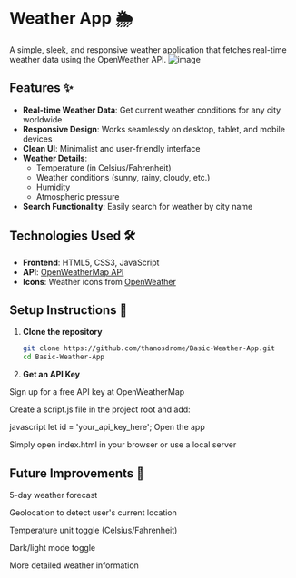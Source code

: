 # Weather App 🌦️

A simple, sleek, and responsive weather application that fetches real-time weather data using the OpenWeather API.
![image](https://github.com/user-attachments/assets/98b3733c-f158-4c53-a360-648ebdd70e3c)


## Features ✨

- **Real-time Weather Data**: Get current weather conditions for any city worldwide
- **Responsive Design**: Works seamlessly on desktop, tablet, and mobile devices
- **Clean UI**: Minimalist and user-friendly interface
- **Weather Details**:
  - Temperature (in Celsius/Fahrenheit)
  - Weather conditions (sunny, rainy, cloudy, etc.)
  - Humidity
  - Atmospheric pressure
- **Search Functionality**: Easily search for weather by city name

## Technologies Used 🛠️

- **Frontend**: HTML5, CSS3, JavaScript
- **API**: [OpenWeatherMap API](https://openweathermap.org/api)
- **Icons**: Weather icons from [OpenWeather](https://openweathermap.org/weather-conditions)

## Setup Instructions 🚀

1. **Clone the repository**
   ```bash
   git clone https://github.com/thanosdrome/Basic-Weather-App.git
   cd Basic-Weather-App


2. **Get an API Key**

Sign up for a free API key at OpenWeatherMap

Create a script.js file in the project root and add:

javascript
let id = 'your_api_key_here';
Open the app

Simply open index.html in your browser or use a local server

## Future Improvements 🔮
5-day weather forecast

Geolocation to detect user's current location

Temperature unit toggle (Celsius/Fahrenheit)

Dark/light mode toggle

More detailed weather information
